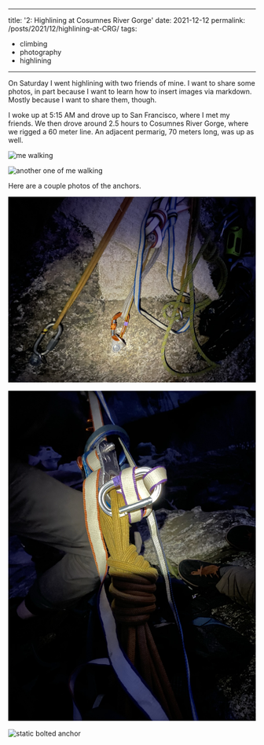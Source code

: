 
---
title: '2: Highlining at Cosumnes River Gorge'
date: 2021-12-12
permalink: /posts/2021/12/highlining-at-CRG/
tags:
  - climbing
  - photography
  - highlining
---

On Saturday I went highlining with two friends of mine. I want to share some photos, in part because I want to learn how to insert images via markdown. Mostly because I want to share them, though.

I woke up at 5:15 AM and drove up to San Francisco, where I met my friends. We then drove around 2.5 hours to Cosumnes River Gorge, where we rigged a 60 meter line. An adjacent permarig, 70 meters long, was up as well.

![me walking](/images/blog_posts/2021-12-12-highlining-at-CRG/IMG_0091_Original.jpeg)

![another one of me walking](/images/blog_posts/2021-12-12-highlining-at-CRG/IMG_0088_Original.jpeg)

Here are a couple photos of the anchors.

![lol aluminum biner](/images/blog_posts/2021-12-12-highlining-at-CRG/IMG_1679.jpeg)

![dynamic side sliding X](/images/blog_posts/2021-12-12-highlining-at-CRG/IMG_1677.jpeg)

![static bolted anchor](/images/blog_posts/2021-12-12-highlining-at-CRG/PXL_20211211_194954167_Original.jpeg)

